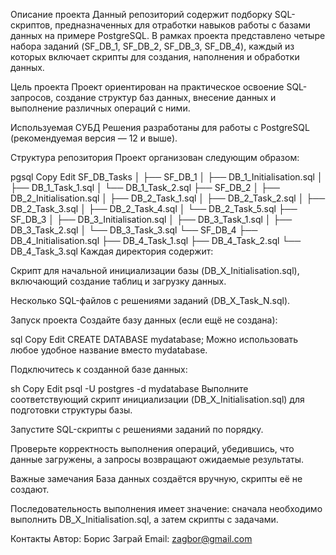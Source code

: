 Описание проекта Данный репозиторий содержит подборку SQL-скриптов, предназначенных для отработки навыков работы с базами данных на примере PostgreSQL. В рамках проекта представлено четыре набора заданий (SF_DB_1, SF_DB_2, SF_DB_3, SF_DB_4), каждый из которых включает скрипты для создания, наполнения и обработки данных.

Цель проекта Проект ориентирован на практическое освоение SQL-запросов, создание структур баз данных, внесение данных и выполнение различных операций с ними.

Используемая СУБД Решения разработаны для работы с PostgreSQL (рекомендуемая версия — 12 и выше).

Структура репозитория Проект организован следующим образом:

pgsql Copy Edit SF_DB_Tasks │
├── SF_DB_1 │ ├── DB_1_Initialisation.sql │ ├── DB_1_Task_1.sql │ └── DB_1_Task_2.sql ├── SF_DB_2 │ ├── DB_2_Initialisation.sql │ ├── DB_2_Task_1.sql │ ├── DB_2_Task_2.sql │ ├── DB_2_Task_3.sql │ ├── DB_2_Task_4.sql │ └── DB_2_Task_5.sql ├── SF_DB_3 │ ├── DB_3_Initialisation.sql │ ├── DB_3_Task_1.sql │ ├── DB_3_Task_2.sql │ └── DB_3_Task_3.sql └── SF_DB_4 ├── DB_4_Initialisation.sql ├── DB_4_Task_1.sql ├── DB_4_Task_2.sql └── DB_4_Task_3.sql Каждая директория содержит:

Скрипт для начальной инициализации базы (DB_X_Initialisation.sql), включающий создание таблиц и загрузку данных.

Несколько SQL-файлов с решениями заданий (DB_X_Task_N.sql).

Запуск проекта Создайте базу данных (если ещё не создана):

sql Copy Edit CREATE DATABASE mydatabase; Можно использовать любое удобное название вместо mydatabase.

Подключитесь к созданной базе данных:

sh Copy Edit psql -U postgres -d mydatabase Выполните соответствующий скрипт инициализации (DB_X_Initialisation.sql) для подготовки структуры базы.

Запустите SQL-скрипты с решениями заданий по порядку.

Проверьте корректность выполнения операций, убедившись, что данные загружены, а запросы возвращают ожидаемые результаты.

Важные замечания База данных создаётся вручную, скрипты её не создают.

Последовательность выполнения имеет значение: сначала необходимо выполнить DB_X_Initialisation.sql, а затем скрипты с задачами.

Контакты Автор: Борис Заграй Email: zagbor@gmail.com
